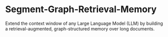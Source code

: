 # Segment-Graph-Retrieval-Memory
Extend the context window of any Large Language Model (LLM) by building a retrieval-augmented, graph-structured memory over long documents.
